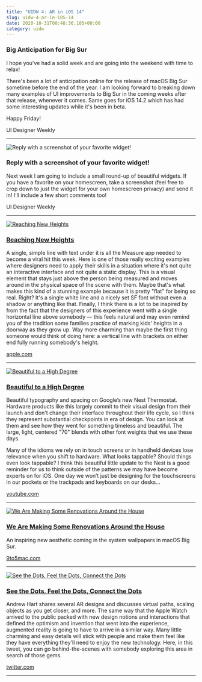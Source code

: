 ```yaml
---
title: "UIDW 4: AR in iOS 14"
slug: uidw-4-ar-in-iOS-14
date: 2020-10-31T00:48:36.105+00:00
category: uidw
---
```


### Big Anticipation for Big Sur

I hope you've had a solid week and are going into the weekend with time to relax!

There's been a lot of anticipation online for the release of macOS Big Sur sometime before the end of the year. I am looking forward to breaking down many examples of UI improvements to Big Sur in the coming weeks after that release, whenever it comes. Same goes for iOS 14.2 which has had some interesting updates while it's been in beta.

Happy Friday!

UI Designer Weekly

---

![](https://assets.sahandnayebaziz.org/reply-with-a-screenshot-of-your-favorite-widget!.jpeg "Reply with a screenshot of your favorite widget!")

### Reply with a screenshot of your favorite widget!

Next week I am going to include a small round-up of beautiful widgets. If you have a favorite on your homescreen, take a screenshot (feel free to crop down to just the widget for your own homescreen privacy) and send it in! I'll include a few short comments too!

UI Designer Weekly

---

[![](https://assets.sahandnayebaziz.org/reaching-new-heights.jpeg "Reaching New Heights")](https://cur.at/lwnFzj6?m=web)

### [Reaching New Heights](https://cur.at/lwnFzj6?m=web)

A single, simple line with text under it is all the Measure app needed to become a viral hit this week. Here is one of those really exciting examples where designers need to apply their skills in a situation where it's not quite an interactive interface and not quite a static display. This is a visual element that stays just above the person being measured and moves around in the physical space of the scene with them. Maybe that's what makes this kind of a stunning example because it is pretty "flat" for being so real. Right? It's a single white line and a nicely set SF font without even a shadow or anything like that. Finally, I think there is a lot to be inspired by from the fact that the designers of this experience went with a single horizontal line above somebody — this feels natural and may even remind you of the tradition some families practice of marking kids' heights in a doorway as they grow up. Way more charming than maybe the first thing someone would think of doing here: a vertical line with brackets on either end fully running somebody's height.

[apple.com](https://cur.at/lwnFzj6?m=web)

---

[![](https://assets.sahandnayebaziz.org/beautiful-to-a-high-degree.jpeg "Beautiful to a High Degree")](https://cur.at/U0NB5Dm?m=web)

### [Beautiful to a High Degree](https://cur.at/U0NB5Dm?m=web)

Beautiful typography and spacing on Google’s new Nest Thermostat. Hardware products like this largely commit to their visual design from their launch and don't change their interface throughout their life cycle, so I think they represent substantial checkpoints in era of design. You can look at them and see how they went for something timeless and beautiful. The large, light, centered "70" blends with other font weights that we use these days.

Many of the idioms we rely on in touch screens or in handheld devices lose relevance when you shift to hardware. What looks tappable? Should things even look tappable? I think this beautiful little update to the Nest is a good reminder for us to think outside of the patterns we may have become experts on for iOS. One day we won’t just be designing for the touchscreens in our pockets or the trackpads and keyboards on our desks...

[youtube.com](https://cur.at/U0NB5Dm?m=web)

---

[![](https://assets.sahandnayebaziz.org/we-are-making-some-renovations-around-the-house.jpeg "We Are Making Some Renovations Around the House")](https://cur.at/sETsxpJ?m=web)

### [We Are Making Some Renovations Around the House](https://cur.at/sETsxpJ?m=web)

An inspiring new aesthetic coming in the system wallpapers in macOS Big Sur.

[9to5mac.com](https://cur.at/sETsxpJ?m=web)

---

[![](https://assets.sahandnayebaziz.org/see-the-dots-feel-the-dots-connect-the-dots.jpeg "See the Dots, Feel the Dots, Connect the Dots")](https://cur.at/4fVJACV?m=web)

### [See the Dots, Feel the Dots, Connect the Dots](https://cur.at/4fVJACV?m=web)

Andrew Hart shares several AR designs and discusses virtual paths, scaling objects as you get closer, and more. The same way that the Apple Watch arrived to the public packed with new design notions and interactions that defined the optimism and invention that went into the experience, augmented reality is going to have to arrive in a similar way. Many little charming and easy details will stick with people and make them feel like they have everything they'll need to enjoy the new technology. Here, in this tweet, you can go behind-the-scenes with somebody exploring this area in search of those gems.

[twitter.com](https://cur.at/4fVJACV?m=web)

---
